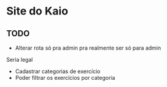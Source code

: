 # Site do Kaio

## TODO

- Alterar rota só pra admin pra realmente ser só para admin

Seria legal
- Cadastrar categorias de exercício
- Poder filtrar os exercícios por categoria
